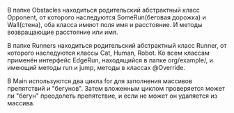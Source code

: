 В папке Obstacles находиться родительский абстрактный класс Opponent, от которого наследуются SomeRun(беговая дорожка) и Wall(стена), оба класса имеют поля имя и расстояние. И методы возвращающие расстояние или имя.

В папке Runners находиться родительский абстрактный класс Runner, от которого наследуются классы Cat, Human, Robot. Ко всем классам применён интерфейс EdgeRun, находящийся в папке org/example/, и имеющий методы run и jump, методы в классах @Override.

В Main используются два цикла for для заполнения массивов препятствий и "бегунов". Затем вложенным циклом проверяется может ли "бегун" преодолеть препятствие, и если не может он удаляется из массива.